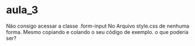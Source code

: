 # aula_3
Não consigo acessar a classe 
.form-input
No Arquivo style.css de nenhuma forma. Mesmo copiando e colando o seu código de exemplo.
o que poderia ser?